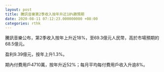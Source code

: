 ```yaml
---
layout: post
title: 騰訊音樂第2季收入按年升近18%勝預期
date: 2020-08-11 07:12:23.000000000 +08:00
categories: rthk
---
```


騰訊音樂公布，第2季收入按年上升近18%，至69.3億元人民幣，高於市場預期的68.5億元。

盈利9.39億元，按年上升1.3%。

期內付費用戶4710萬，按年升近52%；每月平均每付費用戶收入升逾8%。
